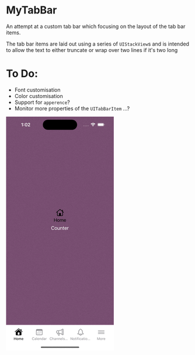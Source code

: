 # MyTabBar

An attempt at a custom tab bar which focusing on the layout of the tab bar items.

The tab bar items are laid out using a series of `UIStackView`s and is intended to allow the text to either truncate or wrap over two lines if it's two long

# To Do:

* Font customisation
* Color customisation
* Support for `apperence`?
* Monitor more properties of the `UITabBarItem` ...?

![Video](images/MyTabBar.gif)
